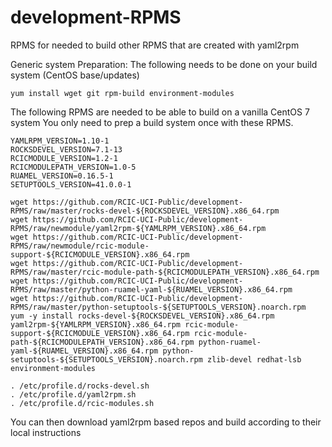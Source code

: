 # development-RPMS
RPMS for needed to build other RPMS that are created with yaml2rpm

Generic system Preparation:  The following needs to be done on your build system (CentOS base/updates)
```
yum install wget git rpm-build environment-modules
```

The following RPMS are needed to be able to build on a vanilla CentOS 7 system
You only need to prep a build system once with these RPMS.

```
YAMLRPM_VERSION=1.10-1
ROCKSDEVEL_VERSION=7.1-13
RCICMODULE_VERSION=1.2-1
RCICMODULEPATH_VERSION=1.0-5
RUAMEL_VERSION=0.16.5-1
SETUPTOOLS_VERSION=41.0.0-1

wget https://github.com/RCIC-UCI-Public/development-RPMS/raw/master/rocks-devel-${ROCKSDEVEL_VERSION}.x86_64.rpm
wget https://github.com/RCIC-UCI-Public/development-RPMS/raw/newmodule/yaml2rpm-${YAMLRPM_VERSION}.x86_64.rpm
wget https://github.com/RCIC-UCI-Public/development-RPMS/raw/newmodule/rcic-module-support-${RCICMODULE_VERSION}.x86_64.rpm
wget https://github.com/RCIC-UCI-Public/development-RPMS/raw/master/rcic-module-path-${RCICMODULEPATH_VERSION}.x86_64.rpm
wget https://github.com/RCIC-UCI-Public/development-RPMS/raw/master/python-ruamel-yaml-${RUAMEL_VERSION}.x86_64.rpm
wget https://github.com/RCIC-UCI-Public/development-RPMS/raw/master/python-setuptools-${SETUPTOOLS_VERSION}.noarch.rpm
yum -y install rocks-devel-${ROCKSDEVEL_VERSION}.x86_64.rpm yaml2rpm-${YAMLRPM_VERSION}.x86_64.rpm rcic-module-support-${RCICMODULE_VERSION}.x86_64.rpm rcic-module-path-${RCICMODULEPATH_VERSION}.x86_64.rpm python-ruamel-yaml-${RUAMEL_VERSION}.x86_64.rpm python-setuptools-${SETUPTOOLS_VERSION}.noarch.rpm zlib-devel redhat-lsb environment-modules

. /etc/profile.d/rocks-devel.sh	
. /etc/profile.d/yaml2rpm.sh	
. /etc/profile.d/rcic-modules.sh
 ```

You can then download yaml2rpm based repos and build according to their local 
instructions
